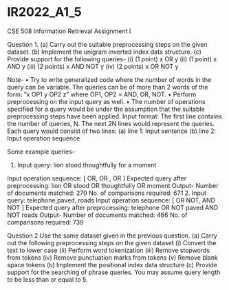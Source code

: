 # IR2022_A1_5
CSE 508 Information Retrieval Assignment I


Question 1. 
(a) Carry out the suitable preprocessing steps on the given dataset.
(b) Implement the unigram inverted index data structure.
(c) Provide support for the following queries-
(i) (1 point) x OR y
(ii) (1 point) x AND y
(iii) (2 points) x AND NOT y
(iv) (2 points) x OR NOT y


Note-
• Try to write generalized code where the number of words in the query can be variable. The queries
can be of more than 2 words of the form: ”x OP1 y OP2 z” where OP1, OP2 = AND, OR, NOT.
• Perform preprocessing on the input query as well.
• The number of operations specified for a query would be under the assumption that the suitable
preprocessing steps have been applied.
Input format:
The first line contains the number of queries, N.
The next 2N lines would represent the queries.
Each query would consist of two lines:
(a) line 1: Input sentence
(b) line 2: Input operation sequence

Some example queries-
1. Input query: lion stood thoughtfully for a moment

Input operation sequence: [ OR, OR , OR ]
Expected query after preprocessing: lion OR stood OR thoughtfully OR moment
Output- Number of documents matched: 270
No. of comparisons required: 671
2. Input query: telephone,paved, roads
Input operation sequence: [ OR NOT, AND NOT ]
Expected query after preprocessing: telephone OR NOT paved AND NOT roads
Output- Number of documents matched: 466
No. of comparisons required: 739


Question 2
Use the same dataset given in the previous question.
(a) Carry out the following preprocessing steps on the given dataset
(i) Convert the text to lower case
(ii) Perform word tokenization
(iii) Remove stopwords from tokens
(iv) Remove punctuation marks from tokens
(v) Remove blank space tokens
(b) Implement the positional index data structure
(c)  Provide support for the searching of phrase queries. You may assume query length to be
less than or equal to 5.
